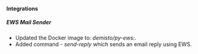 
#### Integrations
##### EWS Mail Sender
- Updated the Docker image to: *demisto/py-ews:<add here version after creation>*.
- Added command - *send-reply* which sends an email reply using EWS.
